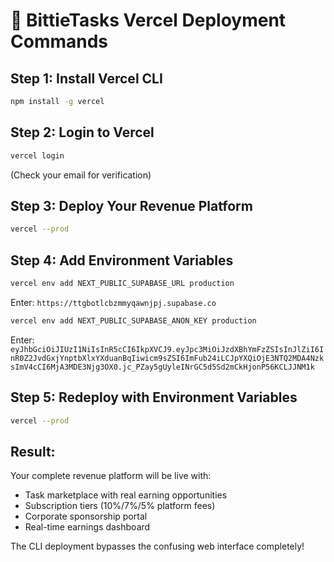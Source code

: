 # 🚀 BittieTasks Vercel Deployment Commands

## Step 1: Install Vercel CLI
```bash
npm install -g vercel
```

## Step 2: Login to Vercel
```bash
vercel login
```
(Check your email for verification)

## Step 3: Deploy Your Revenue Platform
```bash
vercel --prod
```

## Step 4: Add Environment Variables
```bash
vercel env add NEXT_PUBLIC_SUPABASE_URL production
```
Enter: `https://ttgbotlcbzmmyqawnjpj.supabase.co`

```bash
vercel env add NEXT_PUBLIC_SUPABASE_ANON_KEY production
```
Enter: `eyJhbGciOiJIUzI1NiIsInR5cCI6IkpXVCJ9.eyJpc3MiOiJzdXBhYmFzZSIsInJlZiI6InR0Z2JvdGxjYnptbXlxYXduanBqIiwicm9sZSI6ImFub24iLCJpYXQiOjE3NTQ2MDA4NzksImV4cCI6MjA3MDE3Njg3OX0.jc_PZay5gUyleINrGC5d5Sd2mCkHjonP56KCLJJNM1k`

## Step 5: Redeploy with Environment Variables
```bash
vercel --prod
```

## Result:
Your complete revenue platform will be live with:
- Task marketplace with real earning opportunities
- Subscription tiers (10%/7%/5% platform fees)
- Corporate sponsorship portal
- Real-time earnings dashboard

The CLI deployment bypasses the confusing web interface completely!